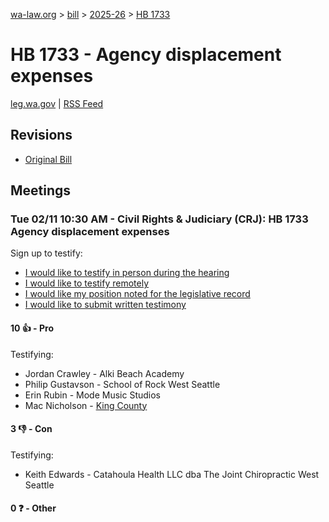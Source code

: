 [wa-law.org](/) > [bill](/bill/) > [2025-26](/bill/2025-26/) > [HB 1733](/bill/2025-26/hb/1733/)

# HB 1733 - Agency displacement expenses
[leg.wa.gov](https://app.leg.wa.gov/billsummary?BillNumber=1733&Year=2025&Initiative=false) | [RSS Feed](./rss.xml)

## Revisions
* [Original Bill](1/)

## Meetings
### Tue 02/11 10:30 AM - Civil Rights & Judiciary (CRJ): HB 1733 Agency displacement expenses
Sign up to testify:
* [I would like to testify in person during the hearing](https://app.leg.wa.gov/csi/Testifier/Add?chamber=House&mId=32792&aId=163600&caId=25548&tId=1)
* [I would like to testify remotely](https://app.leg.wa.gov/csi/Testifier/Add?chamber=House&mId=32792&aId=163600&caId=25548&tId=2)
* [I would like my position noted for the legislative record](https://app.leg.wa.gov/csi/Testifier/Add?chamber=House&mId=32792&aId=163600&caId=25548&tId=3)
* [I would like to submit written testimony](https://app.leg.wa.gov/csi/Testifier/Add?chamber=House&mId=32792&aId=163600&caId=25548&tId=4)

#### 10 👍 - Pro
Testifying:
* Jordan Crawley - Alki Beach Academy
* Philip Gustavson - School of Rock West Seattle
* Erin Rubin - Mode Music Studios
* Mac Nicholson - [King County](/org/king_county/)

#### 3 👎 - Con
Testifying:
* Keith Edwards - Catahoula Health LLC dba The Joint Chiropractic West Seattle

#### 0 ❓ - Other
